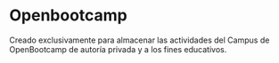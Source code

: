 # Openbootcamp
Creado exclusivamente para almacenar las actividades del Campus de OpenBootcamp de autoría privada y a los fines educativos.
